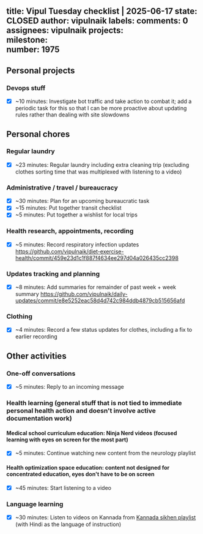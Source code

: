 title:	Vipul Tuesday checklist | 2025-06-17
state:	CLOSED
author:	vipulnaik
labels:	
comments:	0
assignees:	vipulnaik
projects:	
milestone:	
number:	1975
--
## Personal projects

### Devops stuff

- [x] ~10 minutes: Investigate bot traffic and take action to combat it; add a periodic task for this so that I can be more proactive about updating rules rather than dealing with site slowdowns

## Personal chores

### Regular laundry

- [x] ~23 minutes: Regular laundry including extra cleaning trip (excluding clothes sorting time that was multiplexed with listening to a video)

### Administrative / travel / bureaucracy

- [x] ~30 minutes: Plan for an upcoming bureaucratic task
- [x] ~15 minutes: Put together transit checklist
- [x] ~5 minutes: Put together a wishlist for local trips

### Health research, appointments, recording

- [x] ~5 minutes: Record respiratory infection updates https://github.com/vipulnaik/diet-exercise-health/commit/459e23d1c1f887f4634ee297d04a026435cc2398

### Updates tracking and planning

- [x] ~8 minutes: Add summaries for remainder of past week + week summary https://github.com/vipulnaik/daily-updates/commit/e8e5252eac58d4d742c984ddb4879cb515656afd

### Clothing

- [x] ~4 minutes: Record a few status updates for clothes, including a fix to earlier recording

## Other activities

### One-off conversations

- [x] ~5 minutes: Reply to an incoming message

### Health learning (general stuff that is not tied to immediate personal health action and doesn't involve active documentation work)

#### Medical school curriculum education: Ninja Nerd videos (focused learning with eyes on screen for the most part)

- [x] ~5 minutes: Continue watching new content from the neurology playlist

#### Health optimization space education: content not designed for concentrated education, eyes don't have to be on screen

- [x] ~45 minutes: Start listening to a video

### Language learning

- [x] ~30 minutes: Listen to videos on Kannada from [Kannada sikhen playlist](https://www.youtube.com/playlist?list=PLjR_rtaV4PoSw6otyVdpv9qeJh3oNgjo8) (with Hindi as the language of instruction)
